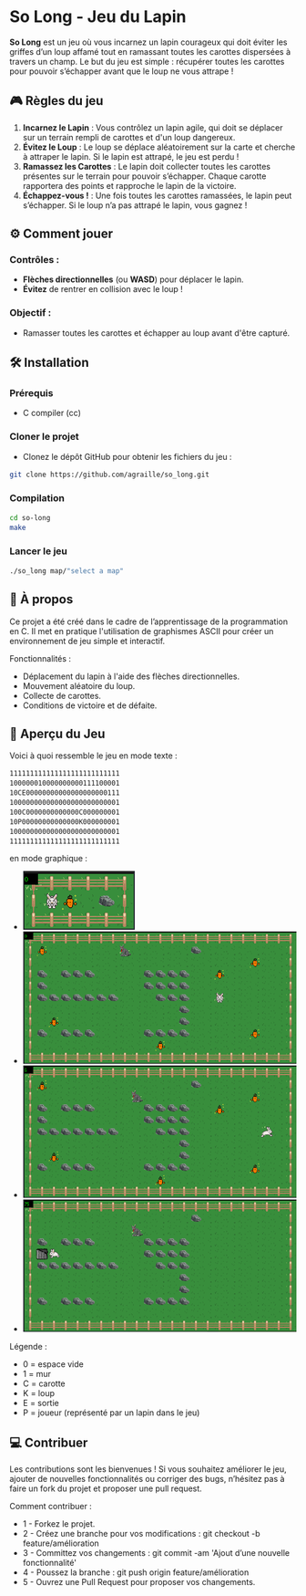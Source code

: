# So Long - Jeu du Lapin

**So Long** est un jeu où vous incarnez un lapin courageux qui doit éviter les griffes d’un loup affamé tout en ramassant toutes les carottes dispersées à travers un champ. Le but du jeu est simple : récupérer toutes les carottes pour pouvoir s’échapper avant que le loup ne vous attrape !

## 🎮 Règles du jeu

1. **Incarnez le Lapin** : Vous contrôlez un lapin agile, qui doit se déplacer sur un terrain rempli de carottes et d'un loup dangereux.
2. **Évitez le Loup** : Le loup se déplace aléatoirement sur la carte et cherche à attraper le lapin. Si le lapin est attrapé, le jeu est perdu !
3. **Ramassez les Carottes** : Le lapin doit collecter toutes les carottes présentes sur le terrain pour pouvoir s’échapper. Chaque carotte rapportera des points et rapproche le lapin de la victoire.
4. **Échappez-vous !** : Une fois toutes les carottes ramassées, le lapin peut s’échapper. Si le loup n’a pas attrapé le lapin, vous gagnez !

## ⚙️ Comment jouer

### Contrôles :
- **Flèches directionnelles** (ou **WASD**) pour déplacer le lapin.
- **Évitez** de rentrer en collision avec le loup !

### Objectif :
- Ramasser toutes les carottes et échapper au loup avant d'être capturé.

## 🛠️ Installation

### Prérequis
- C compiler (cc)

### Cloner le projet
- Clonez le dépôt GitHub pour obtenir les fichiers du jeu :

```bash
git clone https://github.com/agraille/so_long.git
```

### Compilation
```bash
cd so-long
make
```

### Lancer le jeu

```bash
./so_long map/"select a map"
```



## 📖 À propos
Ce projet a été créé dans le cadre de l’apprentissage de la programmation en C. Il met en pratique l'utilisation de graphismes ASCII pour créer un environnement de jeu simple et interactif.

Fonctionnalités :
- Déplacement du lapin à l'aide des flèches directionnelles.
- Mouvement aléatoire du loup.
- Collecte de carottes.
- Conditions de victoire et de défaite.

## 🎨 Aperçu du Jeu
Voici à quoi ressemble le jeu en mode texte :

```bash
111111111111111111111111111
100000010000000000111100001
10CE00000000000000000000111
100000000000000000000000001
100C0000000000000C000000001
10P00000000000000K000000001
100000000000000000000000001
111111111111111111111111111
```

en mode graphique :

- ![Texte alternatif](https://github.com/agraille/so_long/raw/main/Image%20collée%20(1).png)
- ![Texte alternatif](https://github.com/agraille/so_long/raw/main/Image%20collée%20(2).png)
- ![Texte alternatif](https://github.com/agraille/so_long/raw/main/Image%20collée%20(3).png)
- ![Texte alternatif](https://github.com/agraille/so_long/raw/main/Image%20collée%20(4).png)


Légende :

- 0 = espace vide
- 1 = mur
- C = carotte
- K = loup
- E = sortie
- P = joueur (représenté par un lapin dans le jeu)

## 💻 Contribuer
Les contributions sont les bienvenues ! Si vous souhaitez améliorer le jeu, ajouter de nouvelles fonctionnalités ou corriger des bugs, n’hésitez pas à faire un fork du projet et proposer une pull request.

Comment contribuer :
- 1 - Forkez le projet.
- 2 - Créez une branche pour vos modifications : git checkout -b feature/amélioration
- 3 - Committez vos changements : git commit -am 'Ajout d’une nouvelle fonctionnalité'
- 4 - Poussez la branche : git push origin feature/amélioration
- 5 - Ouvrez une Pull Request pour proposer vos changements.
